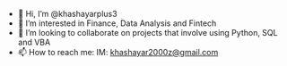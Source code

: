 - 👋 Hi, I’m @khashayarplus3
- 👀 I’m interested in Finance, Data Analysis and Fintech
- 💞️ I’m looking to collaborate on projects that involve using Python, SQL and VBA 
- 📫 How to reach me: IM: khashayar2000z@gmail.com

<!---
khashayarplus3/khashayarplus3 is a ✨ special ✨ repository because its `README.md` (this file) appears on your GitHub profile.
You can click the Preview link to take a look at your changes.
--->
